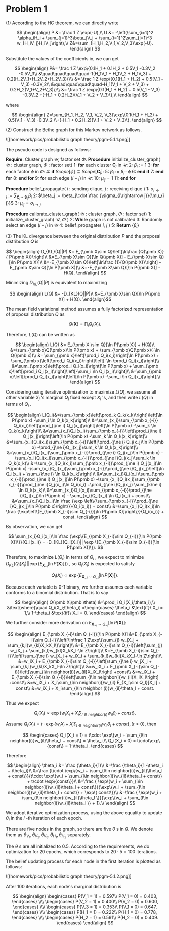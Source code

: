 # Problem 1
(1) According to the HC theorem, we can directly write

$$
\begin{align}
P &= \frac 1 Z \exp(-U),\\
U &= -\left(\sum_{i=1}^2 \alpha_iH_i + \sum_{j=1}^3\beta_jV_j + \sum_{i=1}^2\sum_{j=1}^3 w_{H_iV_j}H_iV_j\right),\\
Z&=\sum_{H_1,H_2,V_1,V_2,V_3}\exp(-U).
\end{align}
$$

Substitute the values of the coefficients in, we can get

$$
\begin{align}
P&= \frac 1 Z \exp\{0.1H_1 + 0.1H_2 + 0.5V_1 -0.3V_2 -0.5V_3\\
&\quad\quad\quad\quad-1(H_1V_1 + H_1V_2 + H_1V_3) + 0.2(H_2V_1+H_2V_2+H_2V_3)\}\\
&= \frac 1 Z \exp\{0.1(H_1 + H_2) + 0.5(V_1 - V_3) -0.3V_2\\
&\quad\quad\quad\quad-H_1(V_1 + V_2 + V_3) + 0.2H_2(V_1+V_2+V_3)\}\\
&= \frac 1 Z \exp\{0.1(H_1 + H_2) + 0.5(V_1 - V_3) -0.3V_2 +(-H_1 + 0.2H_2)(V_1 + V_2 + V_3)\},\\
\end{align}
$$

where

$$
\begin{align}
Z=\sum_{H_1, H_2, V_1, V_2, V_3}\exp\{0.1(H_1 + H_2) + 0.5(V_1 - V_3) -0.3V_2 \\+(-H_1 + 0.2H_2)(V_1 + V_2 + V_3)\}.
\end{align}
$$

(2) Construct the Bethe graph for this Markov network as follows.

![[homework/pics/probabilistic graph theory/pgm-5.1.1.png]]

The pseudo code is designed as follows:

**Require**: Cluster graph $\mathcal U$, factor set $\Phi$.
**Procedure** initialize\_cluster\_graph( $\mathcal U$ : cluster graph, $\Phi$ : factor set)
  1: **for** each cluster $\pmb C_i$ in $\mathcal U$:
  2: $\beta_i := 1$
  3:   **for** each factor $\phi$ in $\Phi$:
  4:     **if** $Scope[\phi] \subseteq Scope[\pmb C_i]$:
  5:      $\beta_i := \beta_i \cdot \phi$
  6:     **end if**
  7:   **end for**
  8: **end for**
  9: **for** each edge $(i-j)$ in $\mathcal U$:
10:   $\mu_{ij} = 1$
11: **end for**

**Procedure** belief\_propagate( $i$ : sending clique, $j$ : receiving clique )
 1: $\sigma_{i\rightarrow j} := \sum_{\pmb C_i - \pmb S_{ij}}\beta_i$
 2: $\beta_j := \beta_j\cdot \frac {\sigma_{i\rightarrow j}}{\mu_{i j}}$
 3: $\mu_{ij} = \sigma_{i\rightarrow j}$

**Procedure** calibrate\_cluster\_graph( $\mathcal U$ : cluster graph, $\Phi$ : factor set)
 1: initialize\_cluster\_graph( $\mathcal U$, $\Phi$ )
 2: **While** graph is not calibrated
 3:   Randomly select an edge $(i-j)$ in $\mathcal U$
 4:   belief\_propagate( $i$, $j$ )
 5: **Return** $\{\beta_i\}$

(3) The KL divergence between the original distribution $P$ and the proposal distribution $Q$ is

$$
\begin{align}
D_{KL}(Q||P) &= E_{\pmb X\sim Q}\left[\ln\frac {Q(\pmb X)}{ P(\pmb X)}\right]\\
&=E_{\pmb X\sim Q}[\ln Q(\pmb X)] - E_{\pmb X\sim Q}[\ln P(\pmb X)]\\
&=-E_{\pmb X\sim Q}\left[\ln\frac {1}{Q(\pmb X)}\right] - E_{\pmb X\sim Q}[\ln P(\pmb X)]\\
&=-E_{\pmb X\sim Q}[\ln P(\pmb X)] - H(Q).
\end{align}
$$

Minimizing $D_{KL}(Q||P)$ is equivalent to maximizing 

$$
\begin{align}
L(Q) &= -D_{KL}(Q||P)\\
&=E_{\pmb X\sim Q}[\ln P(\pmb X)] + H(Q).
\end{align}$$

The mean field variational method assumes a fully factorized representation of proposal distribution $Q$ as

$$
Q(\pmb X) = \prod _iQ_i(X_i).
$$

Therefore, $L(Q)$ can be written as

$$
\begin{align}
L(Q) &=  E_{\pmb X \sim Q}[\ln P(\pmb X)] + H(Q)\\
&=\sum_{\pmb x}Q(\pmb x)\ln P(\pmb x) + \sum_{\pmb x}Q(\pmb x)(-\ln Q(\pmb x))\\
&=
\sum_{\pmb x}\left[\prod_i Q_i(x_i)\right]\ln P(\pmb x) + \sum_{\pmb x}\left[\prod_i Q_i(x_i)\right]\left[-\ln \prod_i Q_i(x_i)\right]\\
&=\sum_{\pmb x}\left[\prod_i Q_i(x_i)\right]\ln P(\pmb x) + \sum_{\pmb x}\left[\prod_i Q_i(x_i)\right]\left[-\sum_i \ln Q_i(x_i)\right]\\
&=\sum_{\pmb x}\left[\prod_i Q_i(x_i)\right]\left[\ln P(\pmb x) -\sum_i \ln Q_i(x_i)\right].\\
\end{align}
$$

Considering using iterative optimization to maximize $L(Q)$, we assume all other variable $X_j$ 's marginal $Q_j$ fixed except $X_i$ 's, and then write $L(Q)$ in terms of $Q_i$ .

$$
\begin{align}
L(Q_i)&=\sum_{\pmb x}\left[\prod_k Q_k(x_k)\right]\left[\ln P(\pmb x) -\sum_i \ln Q_k(x_k)\right]\\
&=\sum_{x_i}\sum_{\pmb x_{-i}} Q_i(x_i)\left[\prod_{j\ne i} Q_j(x_j)\right]\left[\ln P(\pmb x) -\sum_k \ln Q_k(x_k)\right]\\
&=\sum_{x_i}Q_i(x_i)\sum_{\pmb x_{-i}}\left[\prod_{j\ne i} Q_j(x_j)\right]\left[\ln P(\pmb x) -\sum_k \ln Q_k(x_k)\right]\\
&=\sum_{x_i}Q_i(x_i)\sum_{\pmb x_{-i}}\left[\prod_{j\ne i} Q_j(x_j)\ln P(\pmb x) -\prod_{j\ne i}Q_j(x_j)\sum_k \ln Q_k(x_k)\right]\\
&=\sum_{x_i}Q_i(x_i)\sum_{\pmb x_{-i}}\prod_{j\ne i} Q_j(x_j)\ln P(\pmb x) -\sum_{x_i}Q_i(x_i)\sum_{\pmb x_{-i}}\prod_{j\ne i}Q_j(x_j)\sum_k \ln Q_k(x_k)\\
&=\sum_{x_i}Q_i(x_i)\sum_{\pmb x_{-i}}\prod_{j\ne i} Q_j(x_j)\ln P(\pmb x) -\sum_{x_i}Q_i(x_i)\sum_{\pmb x_{-i}}\prod_{j\ne i}Q_j(x_j)\left[\ln Q_i(x_i) + \sum_{k\ne i} \ln Q_k(x_k)\right]\\
&=\sum_{x_i}Q_i(x_i)\sum_{\pmb x_{-i}}\prod_{j\ne i} Q_j(x_j)\ln P(\pmb x) -\sum_{x_i}Q_i(x_i)\sum_{\pmb x_{-i}}\prod_{j\ne i}Q_j(x_j)\ln Q_i(x_i) +\prod_{j\ne i}Q_j(x_j) \sum_{k\ne i} \ln Q_k(x_k)\\
&=\sum_{x_i}Q_i(x_i)\sum_{\pmb x_{-i}}\prod_{j\ne i}Q_j(x_j)\ln P(\pmb x)  - \sum_{x_i}Q_i(x_i) \ln Q_i(x_i) + const\\
&=\sum_{x_i}Q_i(x_i)\ln \frac {\exp \left\{\sum_{\pmb x_{-i}}\prod_{j\ne i}Q_j(x_j)\ln P(\pmb x)\right\}}{Q_i(x_i)} + const\\
&=\sum_{x_i}Q_i(x_i)\ln \frac {\exp\left\{E_{\pmb X_{-i}\sim Q_{-i}}[\ln P(\pmb X)]\right\}}{Q_i(x_i)} + const.
\end{align}
$$

By observation, we can get

$$
\sum_{x_i}Q_i(x_i)\ln \frac {\exp\{E_{\pmb X_{-i}\sim Q_{-i}}[\ln P(\pmb X)]\}}{Q_i(x_i)} = -D_{KL}(Q_i(X_i)|| \exp \{E_{\pmb X_{-i}\sim Q_{-i}}[\ln P(\pmb X)]\}).
$$

Therefore, to maximize $L(Q_i)$ in terms of $Q_i$ , we expect to minimize $D_{KL}(Q_i(X_i)||\exp \{E_{\pmb X_{-i}}[\ln P (\pmb X)]\})$ , so $Q_i(X_i)$ is expected to satisfy

$$
Q_i(X_i) \propto \exp\{E_{\pmb X_{-i}\sim Q_{-i}}[\ln P(\pmb X)]\}.
$$

Because each variable is 0-1 binary, we further assumes each variable conforms to a binomial distribution. That is to say

$$
\begin{align}
Q(\pmb X;\pmb \theta) &=\prod_i Q_i(X_i;\theta_i),\\
&\text{where}\quad Q_i(X_i;\theta_i) =\begin{cases}
\theta_i &\text{if}\ X_i = 1,\\
1-\theta_i &\text{if}\ X_i = 0.
\end{cases}
\end{align}
$$

We further consider more derivation on $E_{\pmb X_{-i}\sim Q_{-i}}[\ln P(\pmb X)]$:

$$
\begin{align}
E_{\pmb X_{-i}\sim Q_{-i}}[\ln P(\pmb X)] &=E_{\pmb X_{-i}\sim Q_{-i}}\left[\ln\frac 1 Z\exp\{\sum_{j} w_jX_j + \sum_{k,l}w_{kl}X_kX_l\}\right]\\
&=E_{\pmb X_{-i}\sim Q_{-i}}\left[\sum_{j} w_jX_j + \sum_{k,l}w_{kl}X_kX_l-\ln Z\right]\\
&=E_{\pmb X_{-i}\sim Q_{-i}}\left[\sum_{j\ne i} w_jX_j + w_iX_i + \sum_{k,l}w_{kl}X_kX_l-\ln Z\right]\\
&=w_iX_i + E_{\pmb X_{-i}\sim Q_{-i}}\left[\sum_{j\ne i} w_jX_j  + \sum_{k,l}w_{kl}X_kX_l-\ln Z\right]\\
&=w_iX_i + E_{\pmb X_{-i}\sim Q_{-i}}\left[\sum_{l\in neighbor(i)}w_{il}X_iX_l\right] +const\\
&=w_iX_i + E_{\pmb X_{-i}\sim Q_{-i}}\left[\sum_{l\in neighbor(i)}w_{il}X_iX_l\right] +const\\
&=w_iX_i + X_i\sum_{l\in neighbor(i)}w_{il} E_{X_l\sim Q_l}[X_l] + const\\
&=w_iX_i + X_i\sum_{l\in neighbor (i)}w_{il}\theta_l + const.
\end{align}
$$

Thus we expect

$$
Q_i(X_i)\propto \exp\{w_iX_i + X_i\sum_{l\in neighbor(i)}w_{il}\theta_l + const\}.
$$

Assume $Q_i(X_i) = t\cdot \exp\{w_iX_i + X_i\sum_{l\in neighbor(i)}w_{il}\theta_l + const\},(t\ne 0)$, then

$$
\begin{cases}
Q_i(X_i = 1) =  t\cdot \exp\{w_i + \sum_{l\in neighbor(i)}w_{il}\theta_l + const\} = \theta_i,\\
Q_i(X_i = 0) = t\cdot\exp\{const\} = 1-\theta_i.
\end{cases}
$$

Therefore

$$
\begin{align}
\theta_i &= \frac {\theta_i}{1}\\
&=\frac {\theta_i}{1 -\theta_i + \theta_i}\\
&=\frac {t\cdot \exp\{w_i + \sum_{l\in neighbor(i)}w_{il}\theta_l + const\}}{t\cdot \exp\{w_i + \sum_{l\in neighbor(i)}w_{il}\theta_l + const\} + t\cdot \exp\{const\}}\\
&=\frac { \exp\{w_i + \sum_{l\in neighbor(i)}w_{il}\theta_l + const\}}{\exp\{w_i + \sum_{l\in neighbor(i)}w_{il}\theta_l + const\} + \exp\{ const\}}\\
&=\frac { \exp\{w_i + \sum_{l\in neighbor(i)}w_{il}\theta_l \}}{\exp\{w_i + \sum_{l\in neighbor(i)}w_{il}\theta_l \} + 1}.\\
\end{align}
$$

We adopt iterative optimization process, using the above equality to update $\theta_i$ in the $i$ -th iteration of each epoch.

There are five nodes in the graph, so there are five $\theta$ s in $Q$. We denote them as $\theta_{V_1}, \theta_{V_2}, \theta_{V_3}, \theta_{H_1}, \theta_{H_2}$ separately.

The $\theta$ s are all initialized to $0.5$. According to the requirements, we do optimization for $20$ epochs, which corresponds to $20\cdot 5 = 100$ iterations.

The belief updating process for each node in the first iteration is plotted as follows:

![[homework/pics/probabilistic graph theory/pgm-5.1.2.png]]

After 100 iterations, each node's marginal distribution is

$$
\begin{align}
\begin{cases}
P(V_1 = 1) = 0.597\\
P(V_1 = 0) = 0.403,
\end{cases}
\\\\
\begin{cases}
P(V_2 = 1) = 0.400\\
P(V_2 = 0) = 0.600,
\end{cases}
\\\\
\begin{cases}
P(V_3 = 1) = 0.353\\
P(V_1 = 0) = 0.647,
\end{cases}
\\\\
\begin{cases}
P(H_1 = 1) = 0.222\\
P(H_1 = 0) = 0.778,
\end{cases}
\\\\
\begin{cases}
P(H_2 = 1) = 0.591\\
P(H_2 = 0) = 0.409.
\end{cases}
\end{align}
$$








